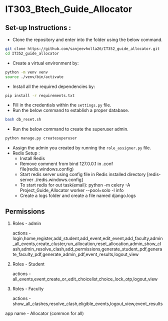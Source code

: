 # IT303_Btech_Guide_Allocator

## Set-up Instructions :

- Clone the repository and enter into the folder using the below command.
```bash
git clone https://github.com/sanjeevholla26/IT352_guide_allocator.git
cd IT352_guide_allocator
```
- Create a virtual environment by:
```bash
python -m venv venv
source ./venv/bin/activate
```
- Install all the required dependencies by:
```bash
pip install -r requirements.txt
```
- Fill in the credentials within the `settings.py` file.
- Run the below command to establish a proper database.
```bash
bash db_reset.sh
```
- Run the below command to create the superuser admin.
```bash
python manage.py createsuperuser
```
- Assign the admin you created by running the `role_assigner.py` file.
- Redis Setup :
  - Install Redis
  - Remove comment from bind 127.0.0.1 in .conf file(redis.windows.config)
  - Start redis server using config file in Redis installed directory [redis-server ./redis.windows.config]
  - To start redis for out task(email): python -m celery -A Project_Guide_Allocator worker --pool=solo -l info
  - Create a logs folder and create a file named django.logs

## Permissions 

1. Roles - admin
   
   actions - login,home,register,add_student,add_event,edit_event,add_faculty,admin_all_events,create_cluster,run_allocation,reset_allocation,admin_show_clash,admin_resolve_clash,add_permissions,generate_student_pdf,generate_faculty_pdf,generate_admin_pdf,event_results,logout_view

3. Roles - Student
   
   actions - all_events,event,create_or_edit_choicelist,choice_lock_otp,logout_view

5. Roles - Faculty
   
   actions - show_all_clashes,resolve_clash,eligible_events,logout_view,event_results

app name - Allocator (common for all)

